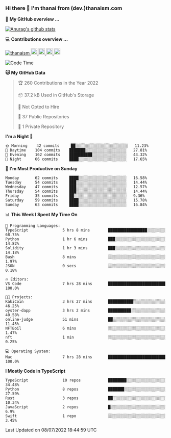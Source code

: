 ### Hi there 👋 I'm thanai from (dev.)thanaism.com

<!-- バッジ関連 -->
<!--
メイン：https://shields.io/category/social
GitHub view：https://github.com/antonkomarev/github-profile-views-counter
Qiita contributions：https://qiita.com/mikkame/items/f2c60d9caf8a8e38ec50
 -->

🍎 **My GitHub overview ...**

<!-- GitHubトロフィー -->
<!--
https://github.com/ryo-ma/github-profile-trophy
 -->

<!-- [![trophy](https://github-profile-trophy.vercel.app/?username=thanaism)](https://github.com/thanaism/thanaism) -->

<!-- GitHubステータス -->
<!--
https://github.com/anuraghazra/github-readme-stats
 -->

[![Anurag's github stats](https://github-readme-stats.vercel.app/api?username=thanaism&count_private=true&show_icons=true)](https://github.com/thanaism/thanaism)

<!-- [![ReadMe Card](https://github-readme-stats.vercel.app/api/pin/?username=thanaism&repo=thanaism)](https://github.com/thanaism/thanaism) -->

<!-- Skill icons -->
<!--
https://rahuldkjain.github.io/gh-profile-readme-generator/
 -->

💻 **Contributions overview ...**

<p align="left">

  <a href="https://github.com/thanaism/thanaism/">
    <img src="https://komarev.com/ghpvc/?username=thanaism" alt="thanaism" />
  </a>
  <a href="http://twitter.com/okinawa__noodle">
    <img height="20" src="https://img.shields.io/twitter/follow/okinawa__noodle?label=Twitter&logo=twitter&style=flat" />
  </a>
  <a href="https://github.com/thanaism">
    <img height="20" src="https://img.shields.io/github/followers/thanaism?label=follow&logo=github&style=flat" />
  </a>
  <!-- <a href="https://www.reddit.com/user/thanaism">
    <img height="20" src="https://img.shields.io/reddit/user-karma/combined/thanaism?label=Reddit&logo=reddit&style=flat" />
  </a>
  <a href="https://stackoverflow.com/users/5720201/thanaism">
    <img height="20" src="https://img.shields.io/stackexchange/stackoverflow/r/5720201?label=StackOverflow&logo=stack-overflow&style=flat" /> -->
  </a>
  <a href="http://qiita.com/thanai">
    <img height="20" src="https://qiita-badge.apiapi.app/s/thanai/posts.svg" />
  </a>
  <//qiita.com/thanai">
    <img height="20" src="https://qiita-badge.apiapi.app/s/thanai/contributions.svg" />
  </a>
</p>

<!--START_SECTION:waka-->
![Code Time](http://img.shields.io/badge/Code%20Time-0%20secs-blue)

**🐱 My GitHub Data** 

> 🏆 260 Contributions in the Year 2022
 > 
> 📦 37.2 kB Used in GitHub's Storage 
 > 
> 🚫 Not Opted to Hire
 > 
> 📜 37 Public Repositories 
 > 
> 🔑 1 Private Repository 
 > 
**I'm a Night 🦉** 

```text
🌞 Morning    42 commits     ██░░░░░░░░░░░░░░░░░░░░░░░   11.23% 
🌆 Daytime    104 commits    ███████░░░░░░░░░░░░░░░░░░   27.81% 
🌃 Evening    162 commits    ██████████░░░░░░░░░░░░░░░   43.32% 
🌙 Night      66 commits     ████░░░░░░░░░░░░░░░░░░░░░   17.65%

```
📅 **I'm Most Productive on Sunday** 

```text
Monday       62 commits     ████░░░░░░░░░░░░░░░░░░░░░   16.58% 
Tuesday      54 commits     ███░░░░░░░░░░░░░░░░░░░░░░   14.44% 
Wednesday    47 commits     ███░░░░░░░░░░░░░░░░░░░░░░   12.57% 
Thursday     54 commits     ███░░░░░░░░░░░░░░░░░░░░░░   14.44% 
Friday       35 commits     ██░░░░░░░░░░░░░░░░░░░░░░░   9.36% 
Saturday     59 commits     ████░░░░░░░░░░░░░░░░░░░░░   15.78% 
Sunday       63 commits     ████░░░░░░░░░░░░░░░░░░░░░   16.84%

```


📊 **This Week I Spent My Time On** 

```text
💬 Programming Languages: 
TypeScript               5 hrs 8 mins        █████████████████░░░░░░░░   68.75% 
Python                   1 hr 6 mins         ███░░░░░░░░░░░░░░░░░░░░░░   14.82% 
Solidity                 1 hr 3 mins         ███░░░░░░░░░░░░░░░░░░░░░░   14.18% 
Bash                     8 mins              ░░░░░░░░░░░░░░░░░░░░░░░░░   1.97% 
JSON                     0 secs              ░░░░░░░░░░░░░░░░░░░░░░░░░   0.18%

🔥 Editors: 
VS Code                  7 hrs 28 mins       █████████████████████████   100.0%

🐱‍💻 Projects: 
KakiCoin                 3 hrs 27 mins       ███████████░░░░░░░░░░░░░░   46.25% 
oyster-dapp              3 hrs 2 mins        ██████████░░░░░░░░░░░░░░░   40.58% 
online-judge             51 mins             ██░░░░░░░░░░░░░░░░░░░░░░░   11.45% 
NFTBoil                  6 mins              ░░░░░░░░░░░░░░░░░░░░░░░░░   1.47% 
nft                      1 min               ░░░░░░░░░░░░░░░░░░░░░░░░░   0.25%

💻 Operating System: 
Mac                      7 hrs 28 mins       █████████████████████████   100.0%

```

**I Mostly Code in TypeScript** 

```text
TypeScript               10 repos            ████████░░░░░░░░░░░░░░░░░   34.48% 
Python                   8 repos             ███████░░░░░░░░░░░░░░░░░░   27.59% 
Rust                     3 repos             ██░░░░░░░░░░░░░░░░░░░░░░░   10.34% 
JavaScript               2 repos             █░░░░░░░░░░░░░░░░░░░░░░░░   6.9% 
Swift                    1 repo              ░░░░░░░░░░░░░░░░░░░░░░░░░   3.45%

```



 Last Updated on 08/07/2022 18:44:59 UTC
<!--END_SECTION:waka-->

